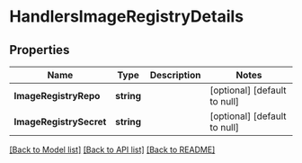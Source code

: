 # HandlersImageRegistryDetails

## Properties
Name | Type | Description | Notes
------------ | ------------- | ------------- | -------------
**ImageRegistryRepo** | **string** |  | [optional] [default to null]
**ImageRegistrySecret** | **string** |  | [optional] [default to null]

[[Back to Model list]](../README.md#documentation-for-models) [[Back to API list]](../README.md#documentation-for-api-endpoints) [[Back to README]](../README.md)

